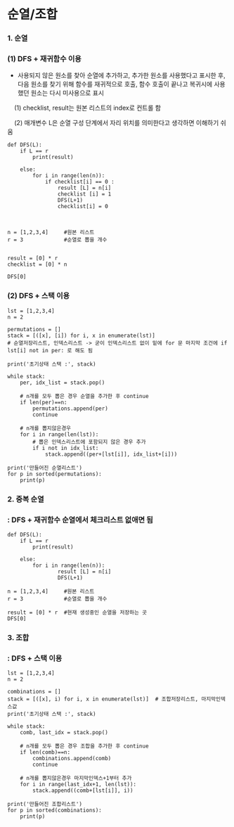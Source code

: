 # 순열/조합

### 1. 순열

### (1) DFS + 재귀함수 이용

- 사용되지 않은 원소를 찾아 순열에 추가하고, 추가한 원소를 사용했다고 표시한 후, 다음 원소를 찾기 위해 함수를 재귀적으로 호출, 함수 호출이 끝나고 복귀시에 사용했던 원소는 다시 미사용으로 표시

    (1) checklist, result는 원본 리스트의 index로 컨트롤 함

    (2) 매개변수 L은 순열 구성 단계에서 자리 위치를 의미한다고 생각하면 이해하기 쉬움

```
def DFS(L):
    if L == r
        print(result)
    
    else:
        for i in range(len(n)):
            if checklist[i] == 0 :
                result [L] = n[i]
                checklist [i] = 1
                DFS(L+1)
                checklist[i] = 0 



n = [1,2,3,4]     #원본 리스트
r = 3             #순열로 뽑을 개수


result = [0] * r
checklist = [0] * n

DFS[0]
```

### (2) DFS + 스택 이용  
```
lst = [1,2,3,4]
n = 2

permutations = []
stack = [([x], [i]) for i, x in enumerate(lst)]
# 순열저장리스트, 인덱스리스트 -> 굳이 인덱스리스트 없이 밑에 for 문 마지막 조건에 if lst[i] not in per: 로 해도 됨

print('초기상태 스택 :', stack)

while stack:
    per, idx_list = stack.pop()
    
    # n개를 모두 뽑은 경우 순열을 추가한 후 continue
    if len(per)==n:
        permutations.append(per)
        continue
        
    # n개를 뽑지않은경우
    for i in range(len(lst)):
        # 뽑은 인덱스리스트에 포함되지 않은 경우 추가
        if i not in idx_list:
            stack.append((per+[lst[i]], idx_list+[i]))

print('만들어진 순열리스트')
for p in sorted(permutations):
    print(p)

```

### 2. 중복 순열

### : DFS + 재귀함수 순열에서 체크리스트 없애면 됨

```
def DFS(L):
    if L == r
        print(result)
    
    else:
        for i in range(len(n)):
                result [L] = n[i]
                DFS(L+1)

n = [1,2,3,4]     #원본 리스트
r = 3             #순열로 뽑을 개수

result = [0] * r  #현재 생성중인 순열을 저장하는 곳
DFS[0]
```

### 3. 조합
### : DFS + 스택 이용  
```
lst = [1,2,3,4]
n = 2

combinations = []
stack = [([x], i) for i, x in enumerate(lst)]  # 조합저장리스트, 마지막인덱스값
print('초기상태 스택 :', stack)

while stack:
    comb, last_idx = stack.pop()
    
    # n개를 모두 뽑은 경우 조합을 추가한 후 continue
    if len(comb)==n:
        combinations.append(comb)
        continue
    
    # n개를 뽑지않은경우 마지막인덱스+1부터 추가
    for i in range(last_idx+1, len(lst)):
        stack.append((comb+[lst[i]], i))
            
print('만들어진 조합리스트')
for p in sorted(combinations):
    print(p)

```
